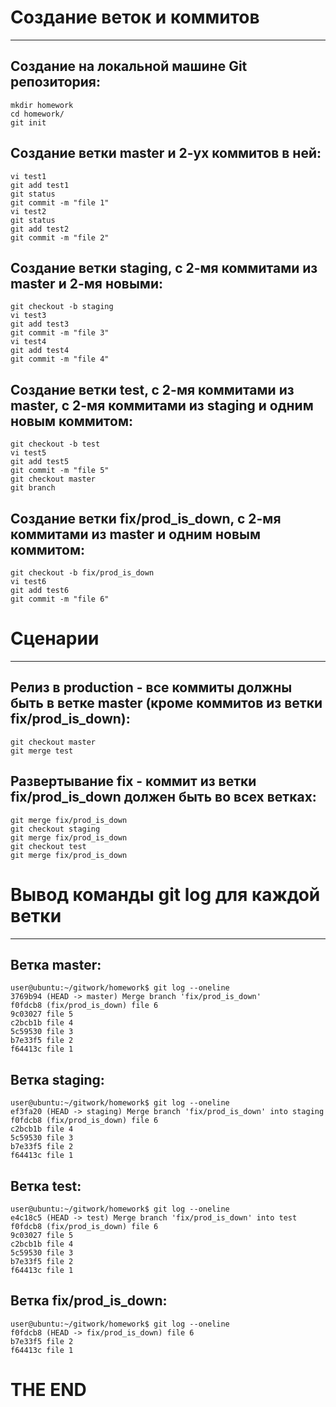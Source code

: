 # Создание веток и коммитов
---

## Создание на локальной машине Git репозитория:

```
mkdir homework
cd homework/
git init
```

## Создание ветки master и 2-ух коммитов в ней:

```
vi test1
git add test1
git status
git commit -m "file 1"
vi test2
git status
git add test2
git commit -m "file 2"
```

## Создание ветки staging, с 2-мя коммитами из master и 2-мя новыми:

```
git checkout -b staging
vi test3
git add test3
git commit -m "file 3"
vi test4
git add test4
git commit -m "file 4"
```

## Создание ветки test, с 2-мя коммитами из master, с 2-мя коммитами из staging и одним новым коммитом:

```
git checkout -b test
vi test5
git add test5
git commit -m "file 5"
git checkout master
git branch
```

## Создание ветки fix/prod_is_down, с 2-мя коммитами из master и одним новым коммитом:

```
git checkout -b fix/prod_is_down
vi test6
git add test6
git commit -m "file 6"
```


# Сценарии
---

## Релиз в production - все коммиты должны быть в ветке master (кроме коммитов из ветки fix/prod_is_down):

```
git checkout master 
git merge test
```

## Развертывание fix - коммит из ветки fix/prod_is_down должен быть во всех ветках:

```
git merge fix/prod_is_down
git checkout staging 
git merge fix/prod_is_down
git checkout test
git merge fix/prod_is_down
```


# Вывод команды git log для каждой ветки
---

## Ветка master:
```
user@ubuntu:~/gitwork/homework$ git log --oneline
3769b94 (HEAD -> master) Merge branch 'fix/prod_is_down'
f0fdcb8 (fix/prod_is_down) file 6
9c03027 file 5
c2bcb1b file 4
5c59530 file 3
b7e33f5 file 2
f64413c file 1
```

## Ветка staging:
```
user@ubuntu:~/gitwork/homework$ git log --oneline 
ef3fa20 (HEAD -> staging) Merge branch 'fix/prod_is_down' into staging
f0fdcb8 (fix/prod_is_down) file 6
c2bcb1b file 4
5c59530 file 3
b7e33f5 file 2
f64413c file 1
```

## Ветка test:
```
user@ubuntu:~/gitwork/homework$ git log --oneline
e4c18c5 (HEAD -> test) Merge branch 'fix/prod_is_down' into test
f0fdcb8 (fix/prod_is_down) file 6
9c03027 file 5
c2bcb1b file 4
5c59530 file 3
b7e33f5 file 2
f64413c file 1
```

## Ветка fix/prod_is_down:
```
user@ubuntu:~/gitwork/homework$ git log --oneline
f0fdcb8 (HEAD -> fix/prod_is_down) file 6
b7e33f5 file 2
f64413c file 1
```
# THE END

